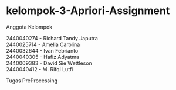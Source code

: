 # kelompok-3-Apriori-Assignment

Anggota Kelompok

2440040274 - Richard Tandy Japutra <br />
2440025714 - Amelia Carolina <br />
2440032644 - Ivan Febrianto <br />
2440040305 - Hafiz Adyatma <br />
2440009383 - David Sie Wettleson <br />
2440040412 - M. Rifqi Lutfi <br />


Tugas PreProcessing
